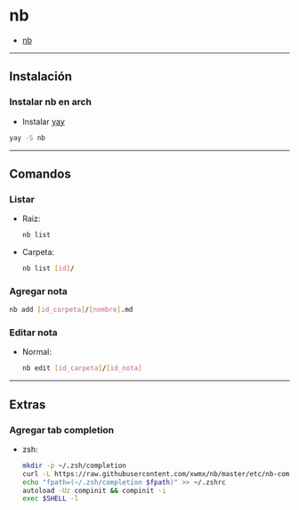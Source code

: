 # nb

- [nb](#nb)

---

## Instalación

### Instalar nb en arch

- Instalar [yay](../sistemas_operativos/linux/arch/arch.md#instalar-yay)

```sh
yay -S nb
```

---

## Comandos

### Listar

- Raiz:

    ```sh
    nb list
    ```

- Carpeta:

    ```sh
    nb list [id]/
    ```

### Agregar nota

```sh
nb add [id_carpeta]/[nombre].md
```

### Editar nota

- Normal:

    ```sh
    nb edit [id_carpeta]/[id_nota]
    ```

---

## Extras

### Agregar tab completion

- zsh:

    ```sh
    mkdir -p ~/.zsh/completion
    curl -L https://raw.githubusercontent.com/xwmx/nb/master/etc/nb-completion.zsh > ~/.zsh/completion/_nb
    echo "fpath=(~/.zsh/completion $fpath)" >> ~/.zshrc
    autoload -Uz compinit && compinit -i
    exec $SHELL -l
    ```
